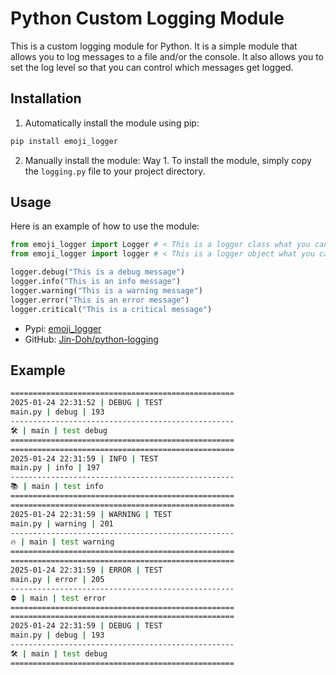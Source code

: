 # Python Custom Logging Module

This is a custom logging module for Python. It is a simple module that allows you to log messages to a file and/or the console. It also allows you to set the log level so that you can control which messages get logged.

## Installation

1. Automatically install the module using pip:

```bash
pip install emoji_logger
```

2. Manually install the module:
   Way 1. To install the module, simply copy the `logging.py` file to your project directory.

## Usage

Here is an example of how to use the module:

```python
from emoji_logger import Logger # < This is a logger class what you can use to create a logger object
from emoji_logger import logger # < This is a logger object what you can use directly (level: INFO)

logger.debug("This is a debug message")
logger.info("This is an info message")
logger.warning("This is a warning message")
logger.error("This is an error message")
logger.critical("This is a critical message")
```

- Pypi: [emoji_logger](https://pypi.org/project/emoji_logger/)
- GitHub: [Jin-Doh/python-logging](https://github.com/Jin-Doh/python-logging)

## Example

```bash
==================================================
2025-01-24 22:31:52 | DEBUG | TEST
main.py | debug | 193
--------------------------------------------------
🛠️ | main | test debug
==================================================
==================================================
2025-01-24 22:31:59 | INFO | TEST
main.py | info | 197
--------------------------------------------------
📚 | main | test info
==================================================
==================================================
2025-01-24 22:31:59 | WARNING | TEST
main.py | warning | 201
--------------------------------------------------
🔥 | main | test warning
==================================================
==================================================
2025-01-24 22:31:59 | ERROR | TEST
main.py | error | 205
--------------------------------------------------
⛔️ | main | test error
==================================================
==================================================
2025-01-24 22:31:59 | DEBUG | TEST
main.py | debug | 193
--------------------------------------------------
🛠️ | main | test debug
==================================================
```
